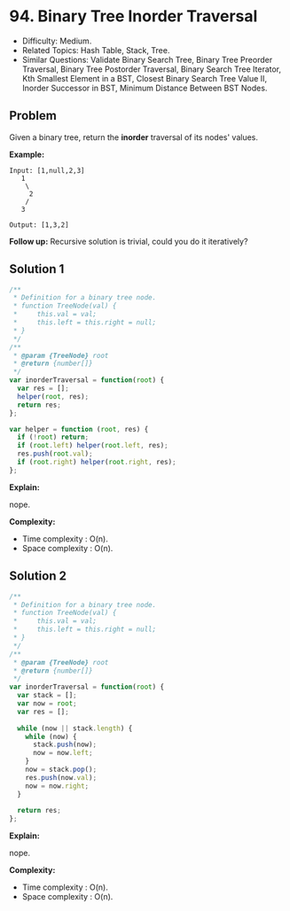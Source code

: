 # 94. Binary Tree Inorder Traversal

- Difficulty: Medium.
- Related Topics: Hash Table, Stack, Tree.
- Similar Questions: Validate Binary Search Tree, Binary Tree Preorder Traversal, Binary Tree Postorder Traversal, Binary Search Tree Iterator, Kth Smallest Element in a BST, Closest Binary Search Tree Value II, Inorder Successor in BST, Minimum Distance Between BST Nodes.

## Problem

Given a binary tree, return the **inorder** traversal of its nodes' values.

**Example:**

```
Input: [1,null,2,3]
   1
    \
     2
    /
   3

Output: [1,3,2]
```

**Follow up:** Recursive solution is trivial, could you do it iteratively?

## Solution 1

```javascript
/**
 * Definition for a binary tree node.
 * function TreeNode(val) {
 *     this.val = val;
 *     this.left = this.right = null;
 * }
 */
/**
 * @param {TreeNode} root
 * @return {number[]}
 */
var inorderTraversal = function(root) {
  var res = [];
  helper(root, res);
  return res;
};

var helper = function (root, res) {
  if (!root) return;
  if (root.left) helper(root.left, res);
  res.push(root.val);
  if (root.right) helper(root.right, res);
};
```

**Explain:**

nope.

**Complexity:**

* Time complexity : O(n).
* Space complexity : O(n).

## Solution 2

```javascript
/**
 * Definition for a binary tree node.
 * function TreeNode(val) {
 *     this.val = val;
 *     this.left = this.right = null;
 * }
 */
/**
 * @param {TreeNode} root
 * @return {number[]}
 */
var inorderTraversal = function(root) {
  var stack = [];
  var now = root;
  var res = [];
  
  while (now || stack.length) {
    while (now) {
      stack.push(now);
      now = now.left;
    }
    now = stack.pop();
    res.push(now.val);
    now = now.right;
  }
  
  return res;
};
```

**Explain:**

nope.

**Complexity:**

* Time complexity : O(n).
* Space complexity : O(n).
